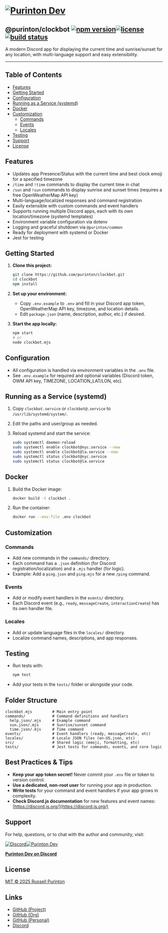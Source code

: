 # [![Purinton Dev](https://purinton.us/logos/brand.png)](https://discord.gg/QSBxQnX7PF)

## @purinton/clockbot [![npm version](https://img.shields.io/npm/v/@purinton/clockbot.svg)](https://www.npmjs.com/package/@purinton/clockbot)[![license](https://img.shields.io/github/license/purinton/clockbot.svg)](LICENSE)[![build status](https://github.com/purinton/clockbot/actions/workflows/nodejs.yml/badge.svg)](https://github.com/purinton/clockbot/actions)

A modern Discord app for displaying the current time and sunrise/sunset for any location, with multi-language support and easy extensibility.

---

## Table of Contents

- [Features](#features)
- [Getting Started](#getting-started)
- [Configuration](#configuration)
- [Running as a Service (systemd)](#running-as-a-service-systemd)
- [Docker](#docker)
- [Customization](#customization)
  - [Commands](#commands)
  - [Events](#events)
  - [Locales](#locales)
- [Testing](#testing)
- [Support](#support)
- [License](#license)

## Features

- Updates app Presence/Status with the current time and best clock emoji for a specified timezone
- `/time` and `!time` commands to display the current time in chat
- `/sun` and `!sun` commands to display sunrise and sunset times (requires a free OpenWeatherMap API key)
- Multi-language/localized responses and command registration
- Easily extensible with custom commands and event handlers
- Supports running multiple Discord apps, each with its own location/timezone (systemd templates)
- Environment variable configuration via dotenv
- Logging and graceful shutdown via `@purinton/common`
- Ready for deployment with systemd or Docker
- Jest for testing

## Getting Started

1. **Clone this project:**

   ```bash
   git clone https://github.com/purinton/clockbot.git
   cd clockbot
   npm install
   ```

2. **Set up your environment:**
   - Copy `.env.example` to `.env` and fill in your Discord app token, OpenWeatherMap API key, timezone, and location details.
   - Edit `package.json` (name, description, author, etc.) if desired.

3. **Start the app locally:**

   ```bash
   npm start
   # or
   node clockbot.mjs
   ```

## Configuration

- All configuration is handled via environment variables in the `.env` file.
- See `.env.example` for required and optional variables (Discord token, OWM API key, TIMEZONE, LOCATION_LAT/LON, etc).

## Running as a Service (systemd)

1. Copy `clockbot.service` or `clockbot@.service` to `/usr/lib/systemd/system/`.
2. Edit the paths and user/group as needed.
3. Reload systemd and start the service:

   ```bash
   sudo systemctl daemon-reload
   sudo systemctl enable clockbot@nyc.service --now
   sudo systemctl enable clockbot@la.service --now
   sudo systemctl status clockbot@nyc.service
   sudo systemctl status clockbot@la.service
   ```

## Docker

1. Build the Docker image:

   ```bash
   docker build -t clockbot .
   ```

2. Run the container:

   ```bash
   docker run --env-file .env clockbot
   ```

## Customization

### Commands

- Add new commands in the `commands/` directory.
- Each command has a `.json` definition (for Discord registration/localization) and a `.mjs` handler (for logic).
- Example: Add a `ping.json` and `ping.mjs` for a new `/ping` command.

### Events

- Add or modify event handlers in the `events/` directory.
- Each Discord event (e.g., `ready`, `messageCreate`, `interactionCreate`) has its own handler file.

### Locales

- Add or update language files in the `locales/` directory.
- Localize command names, descriptions, and app responses.

## Testing

- Run tests with:

  ```bash
  npm test
  ```

- Add your tests in the `tests/` folder or alongside your code.

## Folder Structure

```text
clockbot.mjs         # Main entry point
commands/            # Command definitions and handlers
  help.json/.mjs     # Example command
  sun.json/.mjs      # Sunrise/sunset command
  time.json/.mjs     # Time command
events/              # Event handlers (ready, messageCreate, etc)
locales/             # Locale JSON files (en-US.json, etc)
src/                 # Shared logic (emoji, formatting, etc)
tests/               # Jest tests for commands, events, and core logic
```

## Best Practices & Tips

- **Keep your app token secret!** Never commit your `.env` file or token to version control.
- **Use a dedicated, non-root user** for running your app in production.
- **Write tests** for your command and event handlers if your app grows in complexity.
- **Check Discord.js documentation** for new features and event names: [https://discord.js.org/](https://discord.js.org/)

## Support

For help, questions, or to chat with the author and community, visit:

[![Discord](https://purinton.us/logos/discord_96.png)](https://discord.gg/QSBxQnX7PF)[![Purinton Dev](https://purinton.us/logos/purinton_96.png)](https://discord.gg/QSBxQnX7PF)

**[Purinton Dev on Discord](https://discord.gg/QSBxQnX7PF)**

## License

[MIT © 2025 Russell Purinton](LICENSE)

## Links

- [GitHub (Project)](https://github.com/purinton/clockbot)
- [GitHub (Org)](https://github.com/purinton)
- [GitHub (Personal)](https://github.com/rpurinton)
- [Discord](https://discord.gg/QSBxQnX7PF)
